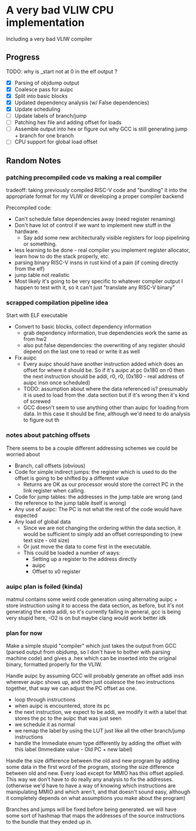 # A very bad VLIW CPU implementation

Including a very bad VLIW compiler

## Progress

TODO: why is _start not at 0 in the elf output ?

- [x] Parsing of objdump output 
- [x] Coalesce pass for auipc
- [x] Split into basic blocks
- [X] Updated dependency analysis (w/ False dependencies)
- [X] Update scheduling
- [ ] Update labels of branch/jump
- [ ] Patching hex file and adding offset for loads
- [ ] Assemble output into hex or figure out why GCC is still generating jump + branch for one branch
- [ ] CPU support for global load offset

## Random Notes

### patching precompiled code vs making a real compiler

tradeoff: taking previously compiled RISC-V code and "bundling" it into the appropriate format for my VLIW or developing a proper compiler backend

Precompiled code:
- Can't schedule false dependencies away (need register renaming)
- Don't have lot of control if we want to implement new stuff in the hardware.
  - Say add some new architecturally visible registers for loop pipelining or something.
- less learning to be done - real compiler you implement register allocator, learn how to do the stack properly, etc.
- parsing binary RISC-V insns in rust kind of a pain (if coming directly from the elf)
- jump table not realistic
- Most likely it's going to be very specific to whatever compiler output I happen to test with it, so it can't just "translate any RISC-V binary"

### scrapped compilation pipeline idea

Start with ELF executable

* Convert to basic blocks, collect dependency information
  * grab dependency information, true dependencies work the same as from hw2
  * also put false dependencies: the overwriting of any register should depend on the last one to read or write it as well
* Fix auipc
  * Every auipc should have another instruction added which does an offset for where it should be. So if it's auipc at pc 0x180 on r0 then the next instruction should be addi, r0, r0, (0x180 - real address of auipc insn once scheduled)
  * TODO: assumption about where the data referenced is? presumably it is used to load from the .data section but if it's wrong then it's kind of screwed
  * GCC doesn't seem to use anything other than auipc for loading from data. In this case it should be fine, although we'd need to do analysis to figure out th

### notes about patching offsets

There seems to be a couple different addressing schemes we could be worried about 
- Branch, call offsets (obvious)
- Code for simple indirect jumps: the register which is used to do the offset is going to be shifted by a different value
  - Returns are OK as our processor would store the correct PC in the link register when calling.
- Code for jump tables: the addresses in the jump table are wrong (and the reference to the jump table itself is wrong)
- Any use of auipc: The PC is not what the rest of the code would have expected
- Any load of global data
  - Since we are not changing the ordering within the data section, it would be sufficient to simply add an offset corresponding to (new text size - old size)
  - Or just move the data to come first in the executable.
  - This could be loaded a number of ways:
    - Setting up a register to the address directly
    - auipc
    - Offset to x0 register

### auipc plan is foiled (kinda)

matmul contains some weird code generation using alternating auipc + store instruction
using it to access the data section, as before, but it's not generating the extra addi, so it's currently failing
in general, gcc is being very stupid here, -O2 is on but maybe clang would work better idk

### plan for now

Make a simple stupid "compiler" which just takes the output from GCC (parsed output from objdump, so I don't have to bother with parsing machine code) and gives a .hex which can be inserted into the original binary, formatted properly for the VLIW.

Handle auipc by assuming GCC will probably generate an offset addi insn wherever auipc shows up, and then just coalesce the two instructions together, that way we can adjust the PC offset as one.
- loop through instructions
- when auipc is encountered, store its pc
- the next instruction, we expect to be addi, we modify it with a label that stores the pc to the auipc that was just seen
- we schedule it as normal
- we remap the label by using the LUT just like all the other branch/jump instructions
- handle the Immediate enum type differently by adding the offset with this label (Immediate value - Old PC + new label)

Handle the size difference between the old and new program by adding some data in the first word of the program, storing the size difference between old and new. Every load except for MMIO has this offset applied. This way we don't have to do really any analysis to fix the addresses. (otherwise we'd have to have a way of knowing which instructions are manipulating MMIO and which aren't, and that doesn't sound easy, although it completely depends on what assumptions you make about the program)

Branches and jumps will be fixed before being generated. 
we will have some sort of hashmap that maps the addresses of the source instructions to the bundle that they ended up in.